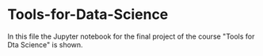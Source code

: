 # Tools-for-Data-Science
In this file the Jupyter notebook for the final project of the course "Tools for Dta Science" is shown.
